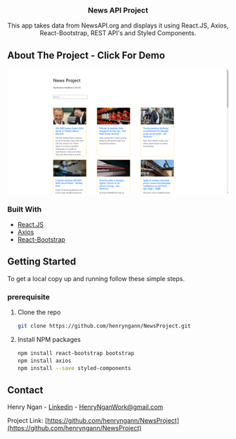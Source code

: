 <!-- PROJECT LOGO -->
<br />
<p align="center">
  <a href="https://github.com/henryngann/NewsProject">
  
  </a>

  <h3 align="center">News API Project</h3>

  <p align="center">
    This app takes data from NewsAPI.org and displays it using React.JS, Axios, React-Bootstrap, REST API's and Styled Components.
    <br />



<!-- ABOUT THE PROJECT -->
## About The Project - Click For Demo

[![Click Me!](https://github.com/henryngann/NewsProject/blob/master/newsprojects.png)](https://www.youtube.com/watch?v=shNOmBtD7Pg&feature=youtu.be)



### Built With

* [React.JS](https://reactjs.org/)
* [Axios](https://www.npmjs.com/package/axios)
* [React-Bootstrap](https://react-bootstrap.github.io/)



<!-- GETTING STARTED -->
## Getting Started

To get a local copy up and running follow these simple steps.

### prerequisite

1. Clone the repo
   ```sh
   git clone https://github.com/henryngann/NewsProject.git
   ```
2. Install NPM packages
   ```sh
   npm install react-bootstrap bootstrap
   npm install axios
   npm install --save styled-components
   ```


<!-- CONTACT -->
## Contact

Henry Ngan - [Linkedin](https://ca.linkedin.com/in/henry-ngan-183620b6) - HenryNganWork@gmail.com

Project Link: [https://github.com/henryngann/NewsProject](https://github.com/henryngann/NewsProject)
